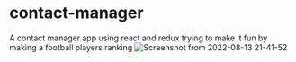 # contact-manager
A contact manager app using react and redux trying to make it fun by making a football players ranking 
![Screenshot from 2022-08-13 21-41-52](https://user-images.githubusercontent.com/92840840/184508469-d56296b2-bb50-4ea8-84d2-b6638012cd27.png)
